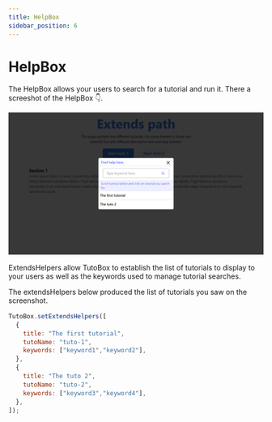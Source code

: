 ```yaml
---
title: HelpBox
sidebar_position: 6
---
```


# HelpBox

The HelpBox allows your users to search for a tutorial and run it.
There a screeshot of the HelpBox 👇.

![HelpBox](./img/help_box_preview.png)

ExtendsHelpers allow TutoBox to establish the list of tutorials to display to your users as well as the keywords used to manage tutorial searches.

The extendsHelpers below produced the list of tutorials you saw on the screenshot.

```js
TutoBox.setExtendsHelpers([
  {
    title: "The first tutorial",
    tutoName: "tuto-1",
    keywords: ["keyword1","keyword2"],
  },
  {
    title: "The tuto 2",
    tutoName: "tuto-2",
    keywords: ["keyword3","keyword4"],
  },
]);
```
